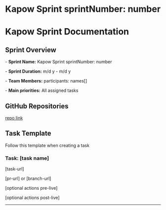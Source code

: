 # Kapow Sprint sprintNumber: number

# Kapow Sprint Documentation

## Sprint Overview

\- **Sprint Name:** Kapow Sprint sprintNumber: number

\- **Sprint Duration:** m/d y - m/d y

\- **Team Members:** participants: names[]

\- **Main priorities:** All assigned tasks

## GitHub Repositories

[repo link](https://#)

## Task Template

Follow this template when creating a task

### Task: \[task name\]

\[task-url\]

\[pr-url\] or \[branch-url\]

\[optional actions pre-live\]

\[optional actions post-live\]

* * *
